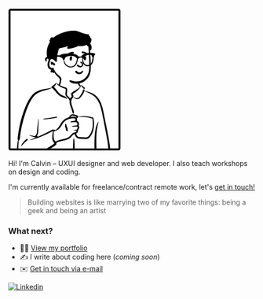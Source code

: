 ![sketch of myself](avatar.jpg)

Hi! I'm Calvin – UXUI designer and web developer. I also teach workshops on design and coding.

I'm currently available for freelance/contract remote work, let's [get in touch!](mailto:hello@calvin-tan.com)

> Building websites is like marrying two of my favorite things: being a geek and being an artist

### What next?
- :man_technologist: [View my portfolio](http://www.calvin-tan.com)
- :writing_hand: I write about coding here (_coming soon_)
- :envelope: [Get in touch via e-mail](mailto:hello@calvin-tan.com)

[![Linkedin](https://img.shields.io/badge/-Linkedin-blue?style=flat-square&logo=Linkedin&logoColor=white&link=https://www.linkedin.com/in/calvintbs/)](https://www.linkedin.com/in/calvintbs/)
